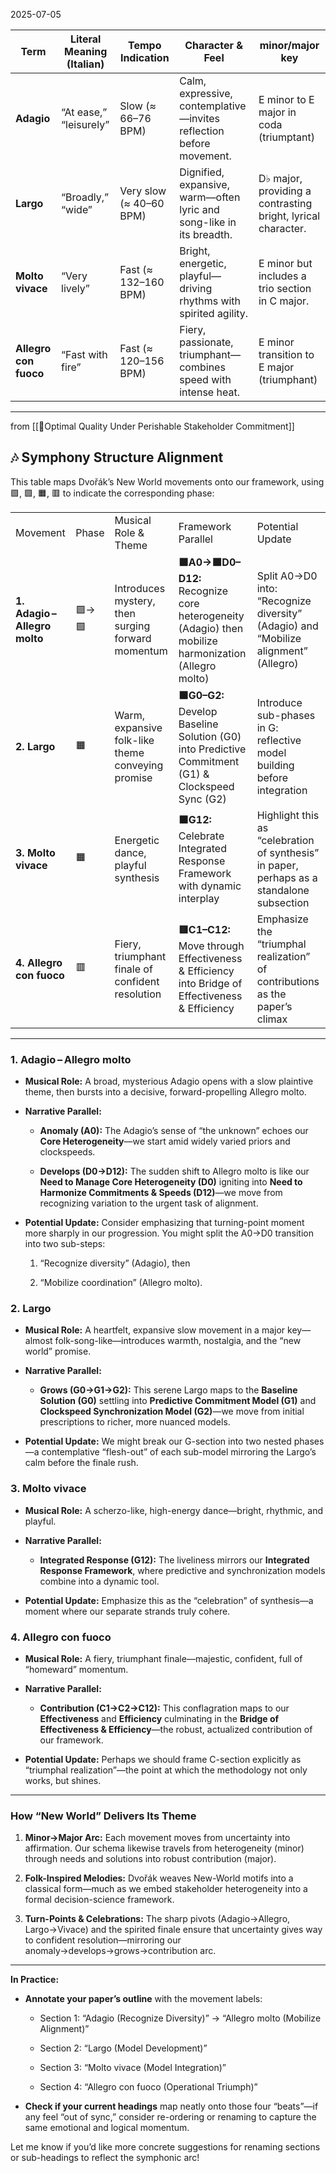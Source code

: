 
2025-07-05

| Term                  | Literal Meaning (Italian) | Tempo Indication        | Character & Feel                                                     | minor/major key                                              |
| --------------------- | ------------------------- | ----------------------- | -------------------------------------------------------------------- | ------------------------------------------------------------ |
| **Adagio**            | “At ease,” “leisurely”    | Slow (≈ 66–76 BPM)      | Calm, expressive, contemplative—invites reflection before movement.  | E minor to E major  in coda (triumptant)                     |
| **Largo**             | “Broadly,” “wide”         | Very slow (≈ 40–60 BPM) | Dignified, expansive, warm—often lyric and song-like in its breadth. | D♭ major, providing a contrasting bright, lyrical character. |
| **Molto vivace**      | “Very lively”             | Fast (≈ 132–160 BPM)    | Bright, energetic, playful—driving rhythms with spirited agility.    | E minor but includes a trio section in C major.              |
| **Allegro con fuoco** | “Fast with fire”          | Fast (≈ 120–156 BPM)    | Fiery, passionate, triumphant—combines speed with intense heat.      | E minor transition to E major (triumphant)                   |

---

from [[🐢Optimal Quality Under Perishable Stakeholder Commitment]]
## 🎶 Symphony Structure Alignment

This table maps Dvořák’s New World movements onto our framework, using 🟪, 🟩, 🟧, 🟥 to indicate the corresponding phase:

|   |   |   |   |   |
|---|---|---|---|---|
|Movement|Phase|Musical Role & Theme|Framework Parallel|Potential Update|
|**1. Adagio – Allegro molto**|🟪→🟩|Introduces mystery, then surging forward momentum|**🟪A0→🟩D0–D12:** Recognize core heterogeneity (Adagio) then mobilize harmonization (Allegro molto)|Split A0→D0 into: “Recognize diversity” (Adagio) and “Mobilize alignment” (Allegro)|
|**2. Largo**|🟧|Warm, expansive folk-like theme conveying promise|**🟧G0–G2:** Develop Baseline Solution (G0) into Predictive Commitment (G1) & Clockspeed Sync (G2)|Introduce sub-phases in G: reflective model building before integration|
|**3. Molto vivace**|🟧|Energetic dance, playful synthesis|**🟧G12:** Celebrate Integrated Response Framework with dynamic interplay|Highlight this as “celebration of synthesis” in paper, perhaps as a standalone subsection|
|**4. Allegro con fuoco**|🟥|Fiery, triumphant finale of confident resolution|**🟥C1–C12:** Move through Effectiveness & Efficiency into Bridge of Effectiveness & Efficiency|Emphasize the “triumphal realization” of contributions as the paper’s climax|

---

### 1. Adagio – Allegro molto

- **Musical Role:** A broad, mysterious Adagio opens with a slow plaintive theme, then bursts into a decisive, forward-propelling Allegro molto.
    
- **Narrative Parallel:**
    
    - **Anomaly (A0):** The Adagio’s sense of “the unknown” echoes our **Core Heterogeneity**—we start amid widely varied priors and clockspeeds.
        
    - **Develops (D0→D12):** The sudden shift to Allegro molto is like our **Need to Manage Core Heterogeneity (D0)** igniting into **Need to Harmonize Commitments & Speeds (D12)**—we move from recognizing variation to the urgent task of alignment.
        
- **Potential Update:** Consider emphasizing that turning-point moment more sharply in our progression. You might split the A0→D0 transition into two sub-steps:
    
    1. “Recognize diversity” (Adagio), then
        
    2. “Mobilize coordination” (Allegro molto).
        

### 2. Largo

- **Musical Role:** A heartfelt, expansive slow movement in a major key—almost folk-song-like—introduces warmth, nostalgia, and the “new world” promise.
    
- **Narrative Parallel:**
    
    - **Grows (G0→G1→G2):** This serene Largo maps to the **Baseline Solution (G0)** settling into **Predictive Commitment Model (G1)** and **Clockspeed Synchronization Model (G2)**—we move from initial prescriptions to richer, more nuanced models.
        
- **Potential Update:** We might break our G-section into two nested phases—a contemplative “flesh-out” of each sub-model mirroring the Largo’s calm before the finale rush.
    

### 3. Molto vivace

- **Musical Role:** A scherzo-like, high-energy dance—bright, rhythmic, and playful.
    
- **Narrative Parallel:**
    
    - **Integrated Response (G12):** The liveliness mirrors our **Integrated Response Framework**, where predictive and synchronization models combine into a dynamic tool.
        
- **Potential Update:** Emphasize this as the “celebration” of synthesis—a moment where our separate strands truly cohere.
    

### 4. Allegro con fuoco

- **Musical Role:** A fiery, triumphant finale—majestic, confident, full of “homeward” momentum.
    
- **Narrative Parallel:**
    
    - **Contribution (C1→C2→C12):** This conflagration maps to our **Effectiveness** and **Efficiency** culminating in the **Bridge of Effectiveness & Efficiency**—the robust, actualized contribution of our framework.
        
- **Potential Update:** Perhaps we should frame C-section explicitly as “triumphal realization”—the point at which the methodology not only works, but shines.
    

---

### How “New World” Delivers Its Theme

1. **Minor→Major Arc:** Each movement moves from uncertainty into affirmation. Our schema likewise travels from heterogeneity (minor) through needs and solutions into robust contribution (major).
    
2. **Folk-Inspired Melodies:** Dvořák weaves New-World motifs into a classical form—much as we embed stakeholder heterogeneity into a formal decision-science framework.
    
3. **Turn-Points & Celebrations:** The sharp pivots (Adagio→Allegro, Largo→Vivace) and the spirited finale ensure that uncertainty gives way to confident resolution—mirroring our anomaly→develops→grows→contribution arc.
    

---

**In Practice:**

- **Annotate your paper’s outline** with the movement labels:
    
    - Section 1: “Adagio (Recognize Diversity)” → “Allegro molto (Mobilize Alignment)”
        
    - Section 2: “Largo (Model Development)”
        
    - Section 3: “Molto vivace (Model Integration)”
        
    - Section 4: “Allegro con fuoco (Operational Triumph)”
        
- **Check if your current headings** map neatly onto those four “beats”—if any feel “out of sync,” consider re-ordering or renaming to capture the same emotional and logical momentum.
    

Let me know if you’d like more concrete suggestions for renaming sections or sub-headings to reflect the symphonic arc!